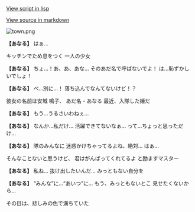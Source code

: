 [View script in lisp](../scripts/20141301.txt)

[View source in markdown](20141301.md)

![town.png](../images/backgrounds/town.png)

**【あなる】**
はぁ…

キッチンでため息をつく
一人の少女

**【あなる】**
ちょ…！あ、あ、あな…
そのあだ名で呼ばないでよ！
は…恥ずかしいでしょ！

**【あなる】**
べ…別に…！
落ち込んでなんてないけど！？

彼女の名前は安城 鳴子、
あだ名・あなる
最近、入隊した姫だ

**【あなる】**
もう…うるさいわねぇ…

**【あなる】**
なんか…私だけ…
活躍できてないなぁ…
って…ちょっと思っただけ…

**【あなる】**
隊のみんなに
迷惑かけちゃってるよね、絶対…
はぁ…

そんなことないと思うけど、
君はがんばってくれてるよ
と励ますマスター

**【あなる】**
私ね…
抜け出したいんだ…
みっともない自分を

**【あなる】**
“みんな”に…“あいつ”に…
もう、みっともないとこ
見せたくないから…

その目は、悲しみの色で満ちていた